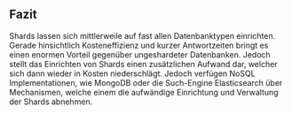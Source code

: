 ## Fazit
Shards lassen sich mittlerweile auf fast allen Datenbanktypen einrichten. Gerade hinsichtlich Kosteneffizienz und kurzer Antwortzeiten bringt es einen enormen Vorteil gegenüber ungeshardeter Datenbanken. Jedoch stellt das Einrichten von Shards einen zusätzlichen Aufwand dar, welcher sich dann wieder in Kosten niederschlägt. Jedoch verfügen NoSQL Implementationen, wie MongoDB oder die Such-Engine Elasticsearch über Mechanismen, welche einem die aufwändige Einrichtung und Verwaltung der Shards abnehmen.
